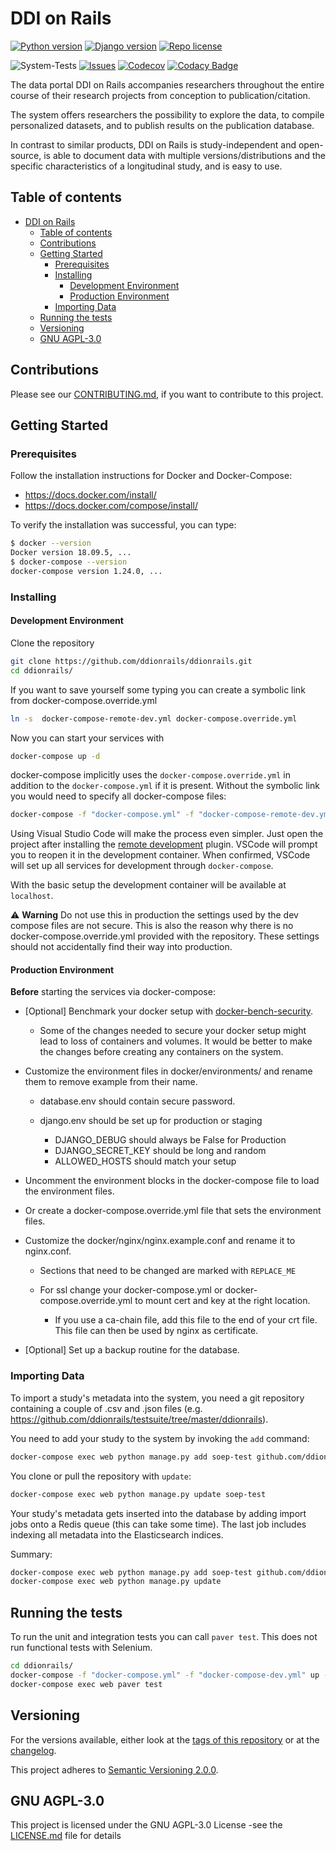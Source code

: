 # DDI on Rails

[![Python version][python-badge]](https://www.python.org/downloads/release/python-311/)
[![Django version][django-badge]](https://docs.djangoproject.com/en/4.2/releases/4.2.4/)
[![Repo license][license-badge]](https://www.gnu.org/licenses/agpl-3.0)

![System-Tests](https://github.com/ddionrails/ddionrails/actions/workflows/system-tests.yml/badge.svg)
[![Issues][issues-badge]](https://github.com/ddionrails/ddionrails/issues/)
[![Codecov][codecov-badge]](https://codecov.io/gh/ddionrails/ddionrails)
[![Codacy Badge](https://app.codacy.com/project/badge/Grade/0af735a0e3664fdb85ea6c92c99fe25f)](https://www.codacy.com/gh/ddionrails/ddionrails/dashboard?utm_source=github.com&amp;utm_medium=referral&amp;utm_content=ddionrails/ddionrails&amp;utm_campaign=Badge_Grade)

The data portal DDI on Rails accompanies researchers throughout the entire
course of their research projects from conception to publication/citation.

The system offers researchers the possibility to explore the data, to compile
personalized datasets, and to publish results on the publication database.

In contrast to similar products, DDI on Rails is study-independent and
open-source, is able to document data with multiple versions/distributions and
the specific characteristics of a longitudinal study, and is easy to use.

## Table of contents

- [DDI on Rails](#ddi-on-rails)
  - [Table of contents](#table-of-contents)
  - [Contributions](#contributions)
  - [Getting Started](#getting-started)
    - [Prerequisites](#prerequisites)
    - [Installing](#installing)
      - [Development Environment](#development-environment)
      - [Production Environment](#production-environment)
    - [Importing Data](#importing-data)
  - [Running the tests](#running-the-tests)
  - [Versioning](#versioning)
  - [GNU AGPL-3.0](#gnu-agpl-30)


## Contributions

Please see our [CONTRIBUTING.md](.github/CONTRIBUTING.md),
if you want to contribute to this project.

## Getting Started

### Prerequisites

Follow the installation instructions for Docker and Docker-Compose:

- <https://docs.docker.com/install/>
- <https://docs.docker.com/compose/install/>

To verify the installation was successful, you can type:

```bash
$ docker --version
Docker version 18.09.5, ...
$ docker-compose --version
docker-compose version 1.24.0, ...
```

### Installing

#### Development Environment

Clone the repository

```bash
git clone https://github.com/ddionrails/ddionrails.git
cd ddionrails/
```

If you want to save yourself some typing you can create a symbolic link from
docker-compose.override.yml

```bash
ln -s  docker-compose-remote-dev.yml docker-compose.override.yml
```

Now you can start your services with

```bash
docker-compose up -d
```

docker-compose implicitly uses the `docker-compose.override.yml` in addition to
the `docker-compose.yml` if it is present.
Without the symbolic link you would need to specify all docker-compose files:

```bash
docker-compose -f "docker-compose.yml" -f "docker-compose-remote-dev.yml" up -d
```

Using Visual Studio Code will make the process even simpler.
Just open the project after installing the
[remote development](https://marketplace.visualstudio.com/items?itemName=ms-vscode-remote.vscode-remote-extensionpack)
plugin.
VSCode will prompt you to reopen it in the
development container.
When confirmed, VSCode will set up all services for development through `docker-compose`.

With the basic setup the development container will be available at `localhost`.

:warning: **Warning** Do not use this in production the settings used by
the dev compose files are not secure.
This is also the reason why there is no docker-compose.override.yml
provided with the repository. These settings should not accidentally find their
way into production.

#### Production Environment

**Before** starting the services via docker-compose:

- \[Optional\] Benchmark your docker setup with
  [docker-bench-security](https://github.com/docker/docker-bench-security).

  - Some of the changes needed to secure your docker setup might lead 
    to loss of containers and volumes. It would be better to make the
    changes before creating any containers on the system.

- Customize the environment files in docker/environments/
  and rename them to remove example from their name.

  - database.env should contain secure password.
  - django.env should be set up for production or staging

    - DJANGO_DEBUG should always be False for Production
    - DJANGO_SECRET_KEY should be long and random
    - ALLOWED_HOSTS should match your setup

- Uncomment the environment blocks in the
  docker-compose file to load the environment files.
- Or create a docker-compose.override.yml file that sets
  the environment files.
- Customize the docker/nginx/nginx.example.conf and rename it to nginx.conf.

  - Sections that need to be changed are marked with `REPLACE_ME`
  - For ssl change your docker-compose.yml or docker-compose.override.yml
    to mount cert and key at the right location.

    - If you use a ca-chain file, add this file to the end of your crt file.
      This file can then be used by nginx as certificate.

- \[Optional\] Set up a backup routine for the database.

### Importing Data

To import a study's metadata into the system, you need a git repository
containing a couple of .csv and .json files (e.g. <https://github.com/ddionrails/testsuite/tree/master/ddionrails>).

You need to add your study to the system by invoking the `add` command:

```bash
docker-compose exec web python manage.py add soep-test github.com/ddionrails/testsuite
```

You clone or pull the repository with `update`:

```bash
docker-compose exec web python manage.py update soep-test
```

Your study's metadata gets inserted into the database by adding import jobs onto
a Redis queue (this can take some time). The last job includes indexing all
metadata into the Elasticsearch indices.

Summary:

```bash
docker-compose exec web python manage.py add soep-test github.com/ddionrails/testsuite
docker-compose exec web python manage.py update
```

## Running the tests

To run the unit and integration tests you can call `paver test`.
This does not run functional tests with Selenium.

```bash
cd ddionrails/
docker-compose -f "docker-compose.yml" -f "docker-compose-dev.yml" up -d
docker-compose exec web paver test
```

## Versioning

For the versions available, either look at the
[tags of this repository](https://github.com/ddionrails/ddionrails/tags)
or at the [changelog](CHANGELOG.md).

This project adheres to [Semantic Versioning 2.0.0](https://semver.org/).

## GNU AGPL-3.0

This project is licensed under the GNU AGPL-3.0 License -see the
[LICENSE.md](https://github.com/ddionrails/ddionrails/blob/master/LICENSE.md)
file for details

<!-- Markdown link & img dfn's -->

[python-badge]: https://img.shields.io/badge/Python-3.8-blue.svg
[django-badge]: https://img.shields.io/badge/Django-2.2.4-blue.svg
[license-badge]: https://img.shields.io/badge/License-AGPL%20v3-blue.svg
[codecov-badge]: https://img.shields.io/codecov/c/github/ddionrails/ddionrails.svg
[travis-badge]: https://img.shields.io/travis/ddionrails/ddionrails.svg
[issues-badge]: https://img.shields.io/github/issues/ddionrails/ddionrails.svg
[codacy-badge]: https://api.codacy.com/project/badge/Grade/0382ce2fae284b608bfba7bc2da74a4b

